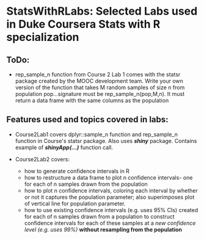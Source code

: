 # StatsWithRLabs: Selected Labs used in Duke Coursera Stats with R specialization
## ToDo:  
* rep_sample_n function from Course 2 Lab 1 comes with the statsr package created by the MOOC development team. Write your own version of the function that takes M random samples of size n from population pop...signature must be rep_sample_n(pop,M,n). It must return a data frame with the same columns as the population


## Features used and topics covered  in labs:
* Course2Lab1 covers dplyr::sample_n function and rep_sample_n function in Course's statsr package. Also uses <strong><em>shiny</em></strong> package. Contains example of <strong><em>shinyApp(...)</em></strong> function call.

* Course2Lab2 covers:
    * how to generate confidence intervals in R
    * how to restructure a data frame to plot n confidence intervals- one for each of n samples drawn from the population
    * how to plot n confidence intervals, coloring each interval by whether or not it captures the population parameter; also superimposes plot of vertical line for population parameter.
    * how to use existing confidence intervals (e.g. uses 95% CIs) created for each of n samples drawn from a population to construct confidence intervals for each of these samples at a <em>new confidence level (e.g. uses 99%)</em> <strong>without resampling from the population</strong> 